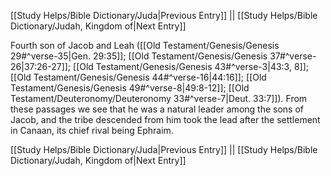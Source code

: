 [[Study Helps/Bible Dictionary/Juda|Previous Entry]]  ||  [[Study Helps/Bible Dictionary/Judah, Kingdom of|Next Entry]]

 Fourth son of Jacob and Leah ([[Old Testament/Genesis/Genesis 29#^verse-35|Gen. 29:35]]; [[Old Testament/Genesis/Genesis 37#^verse-26|37:26-27]]; [[Old Testament/Genesis/Genesis 43#^verse-3|43:3, 8]]; [[Old Testament/Genesis/Genesis 44#^verse-16|44:16]]; [[Old Testament/Genesis/Genesis 49#^verse-8|49:8-12]]; [[Old Testament/Deuteronomy/Deuteronomy 33#^verse-7|Deut. 33:7]]). From these passages we see that he was a natural leader among the sons of Jacob, and the tribe descended from him took the lead after the settlement in Canaan, its chief rival being Ephraim.

[[Study Helps/Bible Dictionary/Juda|Previous Entry]]  ||  [[Study Helps/Bible Dictionary/Judah, Kingdom of|Next Entry]]